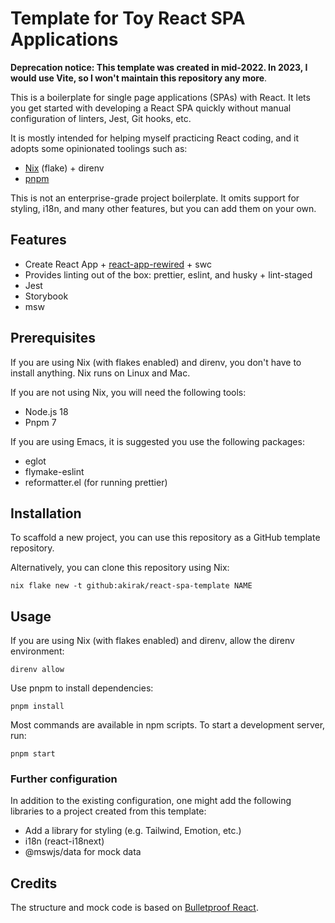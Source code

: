 # Template for Toy React SPA Applications

**Deprecation notice: This template was created in mid-2022. In 2023, I would use Vite, so I won't maintain this repository any more**.

This is a boilerplate for single page applications (SPAs) with React.
It lets you get started with developing a React SPA quickly without manual configuration of linters, Jest, Git hooks, etc.

It is mostly intended for helping myself practicing React coding, and it adopts some opinionated toolings such as:

* [Nix](https://nixos.org/) (flake) + direnv
* [pnpm](https://pnpm.io/)

This is not an enterprise-grade project boilerplate. It omits support for styling, i18n, and many other features, but you can add them on your own.

## Features

* Create React App + [react-app-rewired](https://github.com/timarney/react-app-rewired/) + swc
* Provides linting out of the box: prettier, eslint, and husky + lint-staged
* Jest
* Storybook
* msw

## Prerequisites

If you are using Nix (with flakes enabled) and direnv, you don't have to install anything.
Nix runs on Linux and Mac.

If you are not using Nix, you will need the following tools:

* Node.js 18
* Pnpm 7

If you are using Emacs, it is suggested you use the following packages:

* eglot
* flymake-eslint
* reformatter.el (for running prettier)

## Installation

To scaffold a new project, you can use this repository as a GitHub template repository.

Alternatively, you can clone this repository using Nix:

``` shell
nix flake new -t github:akirak/react-spa-template NAME
```

## Usage

If you are using Nix (with flakes enabled) and direnv, allow the direnv environment:

``` shell
direnv allow
```

Use pnpm to install dependencies:

``` shell
pnpm install
```

Most commands are available in npm scripts.
To start a development server, run:

``` shell
pnpm start
```

### Further configuration

In addition to the existing configuration, one might add the following libraries to a project created from this template:

* Add a library for styling (e.g. Tailwind, Emotion, etc.)
* i18n (react-i18next)
* @mswjs/data for mock data

## Credits

The structure and mock code is based on [Bulletproof React](https://github.com/alan2207/bulletproof-react/).
